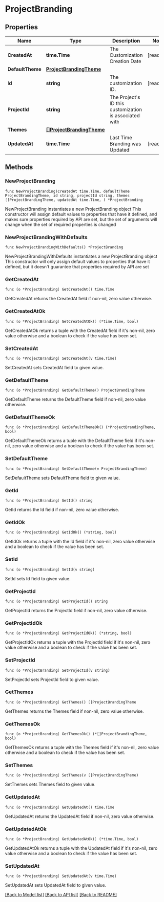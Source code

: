 # ProjectBranding

## Properties

Name | Type | Description | Notes
------------ | ------------- | ------------- | -------------
**CreatedAt** | **time.Time** | The Customization Creation Date | [readonly] 
**DefaultTheme** | [**ProjectBrandingTheme**](ProjectBrandingTheme.md) |  | 
**Id** | **string** | The customization ID. | [readonly] 
**ProjectId** | **string** | The Project&#39;s ID this customization is associated with | 
**Themes** | [**[]ProjectBrandingTheme**](ProjectBrandingTheme.md) |  | 
**UpdatedAt** | **time.Time** | Last Time Branding was Updated | [readonly] 

## Methods

### NewProjectBranding

`func NewProjectBranding(createdAt time.Time, defaultTheme ProjectBrandingTheme, id string, projectId string, themes []ProjectBrandingTheme, updatedAt time.Time, ) *ProjectBranding`

NewProjectBranding instantiates a new ProjectBranding object
This constructor will assign default values to properties that have it defined,
and makes sure properties required by API are set, but the set of arguments
will change when the set of required properties is changed

### NewProjectBrandingWithDefaults

`func NewProjectBrandingWithDefaults() *ProjectBranding`

NewProjectBrandingWithDefaults instantiates a new ProjectBranding object
This constructor will only assign default values to properties that have it defined,
but it doesn't guarantee that properties required by API are set

### GetCreatedAt

`func (o *ProjectBranding) GetCreatedAt() time.Time`

GetCreatedAt returns the CreatedAt field if non-nil, zero value otherwise.

### GetCreatedAtOk

`func (o *ProjectBranding) GetCreatedAtOk() (*time.Time, bool)`

GetCreatedAtOk returns a tuple with the CreatedAt field if it's non-nil, zero value otherwise
and a boolean to check if the value has been set.

### SetCreatedAt

`func (o *ProjectBranding) SetCreatedAt(v time.Time)`

SetCreatedAt sets CreatedAt field to given value.


### GetDefaultTheme

`func (o *ProjectBranding) GetDefaultTheme() ProjectBrandingTheme`

GetDefaultTheme returns the DefaultTheme field if non-nil, zero value otherwise.

### GetDefaultThemeOk

`func (o *ProjectBranding) GetDefaultThemeOk() (*ProjectBrandingTheme, bool)`

GetDefaultThemeOk returns a tuple with the DefaultTheme field if it's non-nil, zero value otherwise
and a boolean to check if the value has been set.

### SetDefaultTheme

`func (o *ProjectBranding) SetDefaultTheme(v ProjectBrandingTheme)`

SetDefaultTheme sets DefaultTheme field to given value.


### GetId

`func (o *ProjectBranding) GetId() string`

GetId returns the Id field if non-nil, zero value otherwise.

### GetIdOk

`func (o *ProjectBranding) GetIdOk() (*string, bool)`

GetIdOk returns a tuple with the Id field if it's non-nil, zero value otherwise
and a boolean to check if the value has been set.

### SetId

`func (o *ProjectBranding) SetId(v string)`

SetId sets Id field to given value.


### GetProjectId

`func (o *ProjectBranding) GetProjectId() string`

GetProjectId returns the ProjectId field if non-nil, zero value otherwise.

### GetProjectIdOk

`func (o *ProjectBranding) GetProjectIdOk() (*string, bool)`

GetProjectIdOk returns a tuple with the ProjectId field if it's non-nil, zero value otherwise
and a boolean to check if the value has been set.

### SetProjectId

`func (o *ProjectBranding) SetProjectId(v string)`

SetProjectId sets ProjectId field to given value.


### GetThemes

`func (o *ProjectBranding) GetThemes() []ProjectBrandingTheme`

GetThemes returns the Themes field if non-nil, zero value otherwise.

### GetThemesOk

`func (o *ProjectBranding) GetThemesOk() (*[]ProjectBrandingTheme, bool)`

GetThemesOk returns a tuple with the Themes field if it's non-nil, zero value otherwise
and a boolean to check if the value has been set.

### SetThemes

`func (o *ProjectBranding) SetThemes(v []ProjectBrandingTheme)`

SetThemes sets Themes field to given value.


### GetUpdatedAt

`func (o *ProjectBranding) GetUpdatedAt() time.Time`

GetUpdatedAt returns the UpdatedAt field if non-nil, zero value otherwise.

### GetUpdatedAtOk

`func (o *ProjectBranding) GetUpdatedAtOk() (*time.Time, bool)`

GetUpdatedAtOk returns a tuple with the UpdatedAt field if it's non-nil, zero value otherwise
and a boolean to check if the value has been set.

### SetUpdatedAt

`func (o *ProjectBranding) SetUpdatedAt(v time.Time)`

SetUpdatedAt sets UpdatedAt field to given value.



[[Back to Model list]](../README.md#documentation-for-models) [[Back to API list]](../README.md#documentation-for-api-endpoints) [[Back to README]](../README.md)


